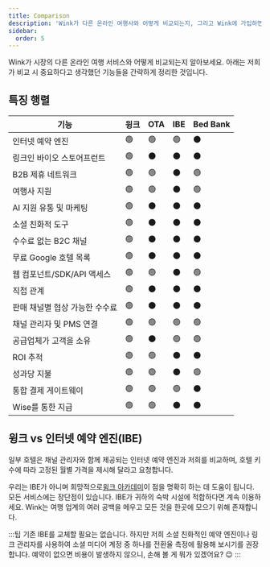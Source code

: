 ```yaml
---
title: Comparison
description: 'Wink가 다른 온라인 여행사와 어떻게 비교되는지, 그리고 Wink에 가입하면 어떤 혜택을 받을 수 있는지 알아보세요.'
sidebar:
  order: 5
---
```

Wink가 시장의 다른 온라인 여행 서비스와 어떻게 비교되는지 알아보세요. 아래는 저희가 비교 시 중요하다고 생각했던 기능들을 간략하게 정리한 것입니다.

## 특징 행렬

| 기능 | 윙크 | OTA | IBE | Bed Bank
| ----------------------- | -- | -- | -- | -- |
| 인터넷 예약 엔진 | 🟢 | 🟢 | 🟢 | ⚫️ |
| 링크인 바이오 스토어프런트 | 🟢 | ⚫️ | ⚫️ | ⚫️ |
| B2B 제휴 네트워크 | 🟢 | 🟢 | ⚫️ | 🟢 |
| 여행사 지원 | 🟢 | 🟢 | ⚫️ | 🟢 |
| AI 지원 유통 및 마케팅 | 🟢 | ⚫️ | ⚫️ | ⚫️ |
| 소셜 친화적 도구 | 🟢 | ⚫️ | ⚫️ | ⚫️ |
| 수수료 없는 B2C 채널 | 🟢 | ⚫️ | ⚫️ | ⚫️ |
| 무료 Google 호텔 목록 | 🟢 | ⚫️ | ⚫️ | ⚫️ |
| 웹 컴포넌트/SDK/API 액세스 | 🟢 | 🟢 | ⚫️ | 🟢 |
| 직접 관계 | 🟢 | ⚫️ | ⚫️ | ⚫️ |
| 판매 채널별 협상 가능한 수수료 | 🟢 | ⚫️ | ⚫️ | ⚫️ |
| 채널 관리자 및 PMS 연결 | 🟢 | 🟢 | 🟢 | 🟢 |
| 공급업체가 고객을 소유 | 🟢 | ⚫️ | 🟢 | 🟢 |
| ROI 추적 | 🟢 | 🟢 | ⚫️ | ⚫️ |
| 성과당 지불 | 🟢 | 🟢 | ⚫️ | 🟢 |
| 통합 결제 게이트웨이 | 🟢 | 🟢 | 🟢 | ⚫️ |
| Wise를 통한 지급 | 🟢 | 🟢 | ⚫️ | ⚫️ |

## 윙크 vs 인터넷 예약 엔진(IBE)

일부 호텔은 채널 관리자와 함께 제공되는 인터넷 예약 엔진과 저희를 비교하며, 호텔 키 수에 따라 고정된 월별 가격을 제시해 달라고 요청합니다.

우리는 IBE가 아니며 희망적으로[윙크 아카데미](/)이 점을 명확히 하는 데 도움이 됩니다. 모든 서비스에는 장단점이 있습니다. IBE가 귀하의 숙박 시설에 적합하다면 계속 이용하세요.
Wink는 여행 업계의 여러 공백을 메우고 모든 것을 한곳에 모으기 위해 존재합니다.

:::팁
기존 IBE를 교체할 필요는 없습니다. 하지만 저희 소셜 친화적인 예약 엔진이나 링크 관리자를 사용하여 소셜 미디어 계정 중 하나를 전환율 측정에 활용해 보시기를 권장합니다. 예약이 없으면 비용이 발생하지 않으니, 손해 볼 게 뭐가 있겠어요? 😉
:::

